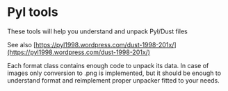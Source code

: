 Pyl tools
==
These tools will help you understand and unpack Pył/Dust files

See also [https://pyl1998.wordpress.com/dust-1998-201x/](https://pyl1998.wordpress.com/dust-1998-201x/)


Each format class contains enough code to unpack its data. In case of images only conversion to .png is implemented, but it should be enough to understand format and reimplement proper unpacker fitted to your needs.